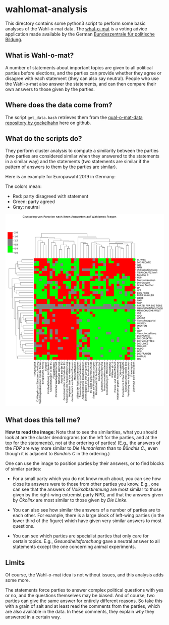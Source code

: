 # wahlomat-analysis


This directory contains some python3 script to perform some basic analyses of the Wahl-o-mat data. The [whal-o-mat](https://www.wahl-o-mat.de) is a voting advice application made available by the German [Bundeszentrale für politische Bildung](http://www.bpb.de/).


## What is Wahl-o-mat?

A number of statements about important topics are given to all political parties before elections, and the parties can provide whether they agree or disagree with each statement (they can also say neutral). People who use the Wahl-o-mat also answer the statements, and can then compare their own answers to those given by the parties.

## Where does the data come from?

The script `get_data.bash` retrieves them from the [qual-o-mat-data repository by gockelhahn](https://github.com/gockelhahn/qual-o-mat-data) here on github.

## What do the scripts do?

They perform cluster analysis to compute a similarity between the parties (two parties are considered similar when they answered to the statements in a similar way) and the statements (two statements are similar if the pattern of answers to them by the parties are similar).

Here is an example for Europawahl 2019 in Germany:


The colors mean:
* Red: party disagreed with statement
* Green: party agreed
* Gray: neutral

![Clustering](./clustering_parties_statements.png?raw=true "Clustering of parties and statements for Europawahl 2019 in Germany")


## What does this tell me?

**How to read the image:** Note that to see the similarities, what you should look at are the cluster dendrograms (on the left for the parties, and at the top for the statements), not at the ordering of parties! (E.g., the answers of the *FDP* are way more similar to *Die Humanisten* than to *Bündnis C.*, even though it is adjacent to *Bündnis C* in the ordering.)

One can use the image to position parties by their answers, or to find blocks of similar parties:

* For a small party which you do not know much about, you can see how close its answers were to those from other parties you know. E.g., one can see that the answers of *Volksabstimmung* are most similar to those given by the right-wing extremist party NPD, and that the answers given by *Ökolinx* are most similar to those given by *Die Linke*.

* You can also see how similar the answers of a number of parties are to each other. For example, there is a large block of left-wing parties (in the lower third of the figure) which have given very similar answers to most questions.

* You can see which parties are specialist parties that only care for certain topics. E.g., *Gesundheitsforschung* gave a neutral answer to all statements except the one concerning animal experiments.

## Limits

Of course, the Wahl-o-mat idea is not without issues, and this analysis adds some more.

The statements force parties to answer complex political questions with yes or no, and the questions themselves may be biased. And of course, two parties can give the same answer for entirely different reasons. So take this with a grain of salt and at least read the comments from the parties, which are also available in the data. In these comments, they explain *why* they answered in a certain way.
